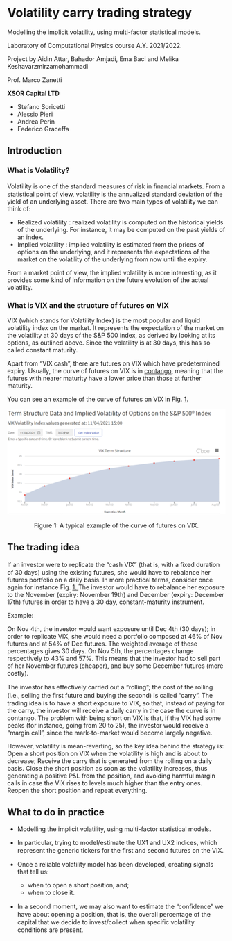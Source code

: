 # Volatility carry trading strategy
Modelling the implicit volatility, using multi-factor statistical models.

Laboratory of Computational Physics course A.Y. 2021/2022.

Project by Aidin Attar, Bahador Amjadi, Ema Baci and Melika Keshavarzmirzamohammadi

Prof. Marco Zanetti

**XSOR Capital LTD**
- Stefano Soricetti
- Alessio Pieri
- Andrea Perin
- Federico Graceffa

## Introduction

### What is Volatility?

Volatility is one of the standard measures of risk in ﬁnancial markets. From a statistical point of
view, volatility is the annualized standard deviation of the yield of an underlying asset. There are
two main types of volatility we can think of:
 - Realized volatility : realized volatility is computed on the historical yields of the underlying.
For instance, it may be computed on the past yields of an index.
 - Implied volatility : implied volatility is estimated from the prices of options on the underlying,
and it represents the expectations of the market on the volatility of the underlying from now
until the expiry.

From a market point of view, the implied volatility is more interesting, as it provides some kind
of information on the future evolution of the actual volatility.

### What is VIX and the structure of futures on VIX

VIX (which stands for Volatility Index) is the most popular and liquid volatility index on the
market. It represents the expectation of the market on the volatility at 30 days of the S&P 500
index, as derived by looking at its options, as outlined above. Since the volatility is at 30 days,
this has so called constant maturity.

Apart from “VIX cash”, there are futures on VIX which have predetermined expiry. Usually,
the curve of futures on VIX is in [contango](https://en.wikipedia.org/wiki/Contango), meaning that the futures with nearer maturity have a
lower price than those at further maturity.

You can see an example of the curve of futures on VIX in Fig. [1.](#br1)

<p align="center">
<img src="figures/VIX.png"  width="600"/> </p>
<p align="center">
Figure 1: A typical example of the curve of futures on VIX.



## The trading idea

If an investor were to replicate the “cash VIX” (that is, with a ﬁxed duration of 30 days) using
the existing futures, she would have to rebalance her futures portfolio on a daily basis. In more
practical terms, consider once again for instance Fig. [1.](#br1)[ ](#br1)The investor would have to rebalance
her exposure to the November (expiry: November 19th) and December (expiry: December 17th)
futures in order to have a 30 day, constant-maturity instrument.

Example:

On Nov 4th, the investor would want exposure until Dec 4th (30 days); in order to
replicate VIX, she would need a portfolio composed at 46% of Nov futures and at 54%
of Dec futures. The weighted average of these percentages gives 30 days.
On Nov 5th, the percentages change respectively to 43% and 57%. This means that the
investor had to sell part of her November futures (cheaper), and buy some December
futures (more costly).

The investor has eﬀectively carried out a “rolling”; the cost of the rolling (i.e., selling
the ﬁrst future and buying the second) is called “carry”.
The trading idea is to have a short exposure to VIX, so that, instead of paying for the carry,
the investor will receive a daily carry in the case the curve is in contango.
The problem with being short on VIX is that, if the VIX had some peaks (for instance, going
from 20 to 25), the investor would receive a “margin call”, since the mark-to-market would become
largely negative.

However, volatility is mean-reverting, so the key idea behind the strategy is:
Open a short position on VIX when the volatility is high and is about to decrease;
Receive the carry that is generated from the rolling on a daily basis.
Close the short position as soon as the volatility increases, thus generating a positive P&L
from the position, and avoiding harmful margin calls in case the VIX rises to levels much
higher than the entry ones.
Reopen the short position and repeat everything.

## What to do in practice

 - Modelling the implicit volatility, using multi-factor statistical models.

 - In particular, trying to model/estimate the UX1 and UX2 indices, which represent the generic
tickers for the ﬁrst and second futures on the VIX.
 - Once a reliable volatility model has been developed, creating signals that tell us:
   - when to open a short position, and;
   - when to close it.

- In a second moment, we may also want to estimate the “conﬁdence” we have about opening
a position, that is, the overall percentage of the capital that we decide to invest/collect when
speciﬁc volatility conditions are present.
